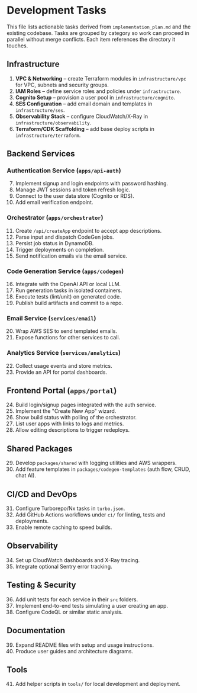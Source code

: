# Development Tasks

This file lists actionable tasks derived from `implementation_plan.md` and the existing codebase. Tasks are grouped by category so work can proceed in parallel without merge conflicts. Each item references the directory it touches.

## Infrastructure
1. **VPC & Networking** – create Terraform modules in `infrastructure/vpc` for VPC, subnets and security groups.
2. **IAM Roles** – define service roles and policies under `infrastructure`.
3. **Cognito Setup** – provision a user pool in `infrastructure/cognito`.
4. **SES Configuration** – add email domain and templates in `infrastructure/ses`.
5. **Observability Stack** – configure CloudWatch/X-Ray in `infrastructure/observability`.
6. **Terraform/CDK Scaffolding** – add base deploy scripts in `infrastructure/terraform`.

## Backend Services
### Authentication Service (`apps/api-auth`)
7. Implement signup and login endpoints with password hashing.
8. Manage JWT sessions and token refresh logic.
9. Connect to the user data store (Cognito or RDS).
10. Add email verification endpoint.

### Orchestrator (`apps/orchestrator`)
11. Create `/api/createApp` endpoint to accept app descriptions.
12. Parse input and dispatch CodeGen jobs.
13. Persist job status in DynamoDB.
14. Trigger deployments on completion.
15. Send notification emails via the email service.

### Code Generation Service (`apps/codegen`)
16. Integrate with the OpenAI API or local LLM.
17. Run generation tasks in isolated containers.
18. Execute tests (lint/unit) on generated code.
19. Publish build artifacts and commit to a repo.

### Email Service (`services/email`)
20. Wrap AWS SES to send templated emails.
21. Expose functions for other services to call.

### Analytics Service (`services/analytics`)
22. Collect usage events and store metrics.
23. Provide an API for portal dashboards.

## Frontend Portal (`apps/portal`)
24. Build login/signup pages integrated with the auth service.
25. Implement the "Create New App" wizard.
26. Show build status with polling of the orchestrator.
27. List user apps with links to logs and metrics.
28. Allow editing descriptions to trigger redeploys.

## Shared Packages
29. Develop `packages/shared` with logging utilities and AWS wrappers.
30. Add feature templates in `packages/codegen-templates` (auth flow, CRUD, chat AI).

## CI/CD and DevOps
31. Configure Turborepo/Nx tasks in `turbo.json`.
32. Add GitHub Actions workflows under `ci/` for linting, tests and deployments.
33. Enable remote caching to speed builds.

## Observability
34. Set up CloudWatch dashboards and X-Ray tracing.
35. Integrate optional Sentry error tracking.

## Testing & Security
36. Add unit tests for each service in their `src` folders.
37. Implement end-to-end tests simulating a user creating an app.
38. Configure CodeQL or similar static analysis.

## Documentation
39. Expand README files with setup and usage instructions.
40. Produce user guides and architecture diagrams.

## Tools
41. Add helper scripts in `tools/` for local development and deployment.
